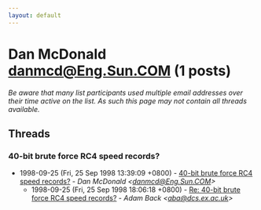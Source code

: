 ```yaml
---
layout: default
---
```


# Dan McDonald <danmcd@Eng.Sun.COM> (1 posts)

_Be aware that many list participants used multiple email addresses over their time active on the list. As such this page may not contain all threads available._

## Threads

### 40-bit brute force RC4 speed records?
+ 1998-09-25 (Fri, 25 Sep 1998 13:39:09 +0800) - [40-bit brute force RC4 speed records?](/archive/1998/09/7ec8ca9029faba6d599126d9856fc1653ccbe653ebaae7d4d44764989fc392b7) - _Dan McDonald \<danmcd@Eng.Sun.COM\>_
  + 1998-09-25 (Fri, 25 Sep 1998 18:06:18 +0800) - [Re: 40-bit brute force RC4 speed records?](/archive/1998/09/5a7851e951226fb19135f6208cdf55c6441eda13f6f879b192f4ebdd3cec5933) - _Adam Back \<aba@dcs.ex.ac.uk\>_

